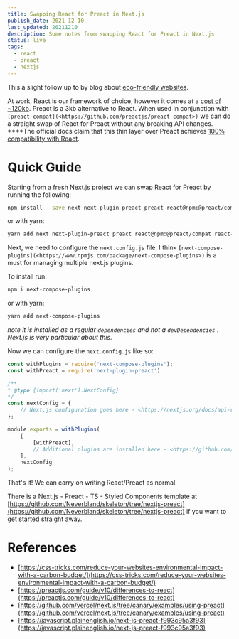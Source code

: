 ```yaml
---
title: Swapping React for Preact in Next.js
publish_date: 2021-12-10
last_updated: 20211210
description: Some notes from swapping React for Preact in Next.js
status: live
tags:
  - react
  - preact
  - nextjs
---
```


This a slight follow up to by blog about [eco-friendly websites](https://chiubaca.com/making-eco-friendly-websites/). 

At work, React is our framework of choice, however it comes at a [cost of ~120kb](https://bundlephobia.com/package/react-dom@17.0.2). Preact is a 3kb alternative to React. When used in conjunction with `[preact-compat](<https://github.com/preactjs/preact-compat>)` we can do a straight swap of React for Preact without any breaking API changes. ****The official docs claim that this thin layer over Preact achieves [100% compatibility with React](https://preactjs.com/guide/v10/differences-to-react).

# Quick Guide

Starting from a fresh Next.js project we can swap React for Preact by running the following:

```bash
npm install --save next next-plugin-preact preact react@npm:@preact/compat react-dom@npm:@preact/compat react-ssr-prepass@npm:preact-ssr-prepass preact-render-to-string
```

or with yarn:

```bash
yarn add next next-plugin-preact preact react@npm:@preact/compat react-dom@npm:@preact/compat react-ssr-prepass@npm:preact-ssr-prepass preact-render-to-string
```

Next, we need to configure the `next.config.js` file. I think `[next-compose-plugins](<https://www.npmjs.com/package/next-compose-plugins>)` is a must for managing multiple next.js plugins.

To install run:

```bash
npm i next-compose-plugins
```

or with yarn:

```bash
yarn add next-compose-plugins
```

_note it is installed as a regular `dependencies` and not a `devDependencies` . Next.js is very particular about this._

Now we can configure the `next.config.js` like so:

```jsx
const withPlugins = require('next-compose-plugins');
const withPreact = require('next-plugin-preact')

/**
* @type {import('next').NextConfig}
*/
const nextConfig = {
	// Next.js configuration goes here - <https://nextjs.org/docs/api-reference/next.config.js/introduction>
};

module.exports = withPlugins(
	[
		[withPreact],
		// Additional plugins are installed here - <https://github.com/cyrilwanner/next-compose-plugins#usage>
	],
	nextConfig
);
```

That's it! We can carry on writing React/Preact as normal.

There is a Next.js - Preact - TS - Styled Components template at [](https://github.com/Neverbland/skeleton/tree/nextjs-preact)[https://github.com/Neverbland/skeleton/tree/nextjs-preact](https://github.com/Neverbland/skeleton/tree/nextjs-preact) if you want to get started straight away.

# References

-   [https://css-tricks.com/reduce-your-websites-environmental-impact-with-a-carbon-budget/](https://css-tricks.com/reduce-your-websites-environmental-impact-with-a-carbon-budget/)
-   [https://preactjs.com/guide/v10/differences-to-react](https://preactjs.com/guide/v10/differences-to-react)
-   [https://github.com/vercel/next.js/tree/canary/examples/using-preact](https://github.com/vercel/next.js/tree/canary/examples/using-preact)
-   [https://javascript.plainenglish.io/next-js-preact-f993c95a3f93](https://javascript.plainenglish.io/next-js-preact-f993c95a3f93)
